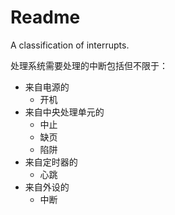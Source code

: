 # Readme
A classification of interrupts.

处理系统需要处理的中断包括但不限于：
- 来自电源的
  - 开机
- 来自中央处理单元的
  - 中止
  - 缺页
  - 陷阱
- 来自定时器的
  - 心跳
- 来自外设的
  - 中断
